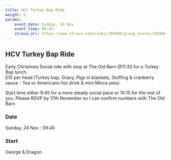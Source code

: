 ```yaml
---
title: HCV Turkey Bap Ride 
weight: 5
params:
    event_date: Sunday, 24 Nov
    event_time: 09:45
    strava_url: https://www.strava.com/clubs/189380/group_events/1828846
---
```


## HCV Turkey Bap Ride  

Early Christmas Social ride with stop at The Old Barn @11:30 for a Turkey Bap lunch.  
£15 per head
(Turkey bap, Gravy, Pigs in blankets, Stuffing &amp; cranberry sauce - Tea or Americano hot drink &amp; mini Mince pies)

Start time either 9:45 for a more steady social pace or 10:15 for the rest of you.
Please RSVP by 17th November so I can confirm numbers with The Old Barn

### Date

Sunday, 24 Nov : 09:45

### Start

George &amp; Dragon


